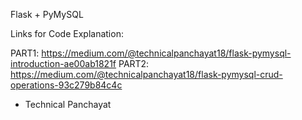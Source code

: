 Flask + PyMySQL

Links for Code Explanation:

PART1: https://medium.com/@technicalpanchayat18/flask-pymysql-introduction-ae00ab1821f
PART2: https://medium.com/@technicalpanchayat18/flask-pymysql-crud-operations-93c279b84c4c

- Technical Panchayat